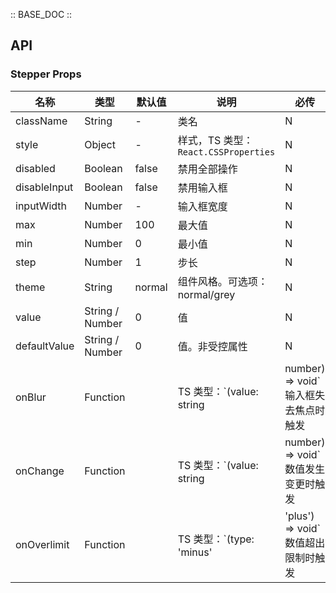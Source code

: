 :: BASE_DOC ::

## API
### Stepper Props

名称 | 类型 | 默认值 | 说明 | 必传
-- | -- | -- | -- | --
className | String | - | 类名 | N
style | Object | - | 样式，TS 类型：`React.CSSProperties` | N
disabled | Boolean | false | 禁用全部操作 | N
disableInput | Boolean | false | 禁用输入框 | N
inputWidth | Number | - | 输入框宽度 | N
max | Number | 100 | 最大值 | N
min | Number | 0 | 最小值 | N
step | Number | 1 | 步长 | N
theme | String | normal | 组件风格。可选项：normal/grey | N
value | String / Number | 0 | 值 | N
defaultValue | String / Number | 0 | 值。非受控属性 | N
onBlur | Function |  | TS 类型：`(value: string | number) => void`<br/>输入框失去焦点时触发 | N
onChange | Function |  | TS 类型：`(value: string | number) => void`<br/>数值发生变更时触发 | N
onOverlimit | Function |  | TS 类型：`(type: 'minus' | 'plus') => void`<br/>数值超出限制时触发 | N
